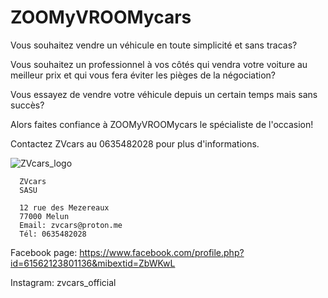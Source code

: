 # ZOOMyVROOMycars

      

Vous souhaitez vendre un véhicule en toute simplicité et sans tracas?

Vous souhaitez un professionnel à vos côtés qui vendra votre voiture au meilleur prix et qui vous fera éviter les pièges de la négociation?

Vous essayez de vendre votre véhicule depuis un certain temps mais sans succès?
      
Alors faites confiance à ZOOMyVROOMycars le spécialiste de l'occasion! 

Contactez ZVcars au 0635482028 pour plus d'informations.




      
![ZVcars_logo](https://github.com/KYameogo/ZVcars/assets/168001179/cf2af24e-84a2-4706-9282-93ffffc4e208)

      ZVcars
      SASU
      
      12 rue des Mezereaux
      77000 Melun
      Email: zvcars@proton.me
      Tél: 0635482028

Facebook page: 
      https://www.facebook.com/profile.php?id=61562123801136&mibextid=ZbWKwL

Instagram: zvcars_official
